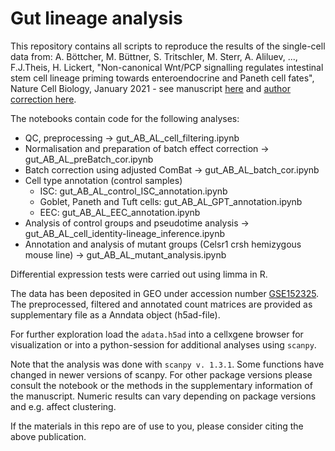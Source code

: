 # Gut lineage analysis

This repository contains all scripts to reproduce the results of the single-cell data from:
A. Böttcher, M. Büttner, S. Tritschler, M. Sterr, A. Aliluev, ..., F.J.Theis, H. Lickert, "Non-canonical Wnt/PCP signalling regulates intestinal stem cell lineage priming towards enteroendocrine and Paneth cell fates", Nature Cell Biology, January 2021 - see manuscript [here](https://www.nature.com/articles/s41556-020-00617-2) and [author correction here](https://www.nature.com/articles/s41556-021-00667-0).

The notebooks contain code for the following analyses:

* QC, preprocessing -> gut_AB_AL_cell_filtering.ipynb
* Normalisation and preparation of batch effect correction -> gut_AB_AL_preBatch_cor.ipynb 
* Batch correction using adjusted ComBat -> gut_AB_AL_batch_cor.ipynb
* Cell type annotation (control samples)
  * ISC: gut_AB_AL_control_ISC_annotation.ipynb
  * Goblet, Paneth and Tuft cells: gut_AB_AL_GPT_annotation.ipynb
  * EEC: gut_AB_AL_EEC_annotation.ipynb
* Analysis of control groups and pseudotime analysis -> gut_AB_AL_cell_identity-lineage_inference.ipynb
* Annotation and analysis of mutant groups (Celsr1 crsh hemizygous mouse line) -> gut_AB_AL_mutant_analysis.ipynb

Differential expression tests were carried out using limma in R.

The data has been deposited in GEO under accession number [GSE152325](https://www-ncbi-nlm-nih-gov.ezproxy.u-pec.fr/geo/query/acc.cgi?acc=GSE152325). The preprocessed, filtered and annotated count matrices are provided as supplementary file as a Anndata object (h5ad-file).

For further exploration load the `adata.h5ad` into a cellxgene browser for visualization or into a python-session for additional analyses using `scanpy`.

Note that the analysis was done with `scanpy v. 1.3.1`. Some functions have changed in newer versions of scanpy. For other package versions please consult the notebook or the methods in the supplementary information of the manuscript. Numeric results can vary depending on package versions and e.g. affect clustering.

If the materials in this repo are of use to you, please consider citing the above publication.
